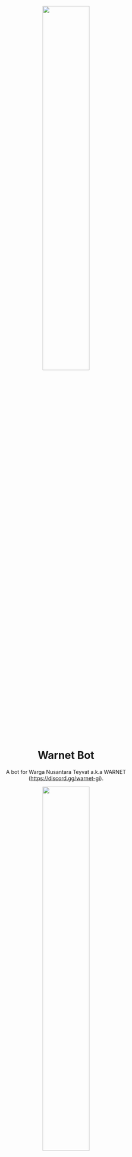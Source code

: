 <p align="center">
    <img src="https://user-images.githubusercontent.com/20255031/214029670-2d0495f5-4a00-40aa-8452-57324644486e.png" width="50%" style="text-align:center"/>
</p>

<h1 align="center">Warnet Bot</h1>
<p align="center">
    A bot for Warga Nusantara Teyvat a.k.a WARNET (<a href="https://discord.gg/warnet-gi">https://discord.gg/warnet-gi</a>).
</p>

<p align="center">
    <img src="https://discordapp.com/api/guilds/761644411486339073/widget.png?style=banner2" width="50%" style="text-align:center"/>
</p>

<p align="center">
    <img src="https://user-images.githubusercontent.com/20255031/214031213-a4be0c93-3e01-4d80-a9bf-5927f632bf82.png" width="50%" style="text-align:center"/>
</p>

---

## How to contribute?
1. Clone the project
2. Create a [New Application](https://discord.com/developers/applications).
3. Create a bot by going to Bot -> Add Bot -> Yes, do it!
4. Copy the bot token and paste it into the `BOT_TOKEN` environment variable (see the next step).
5. Open console and run `cp .env.example .env` and edit `.env` to your bot.
6. Create python virtual environment by using `python -m venv env`.
7. Enter the virtual environment by using command `source env/Scripts/Activate` (Linux) or `env\Scripts\Activate.bat` (Windows)
8. Make sure you have installed `poetry`. Install it using `pip install poetry` on your virtual environment.
9.  Install the depedencies using `poetry install`.
10. Make sure to install postgreSQL on local machine and execute the database creation script on `bot\data\db.sql`.
11. Change the `OWNER_ID` on config file `bot\config\config.py` with your own id for testing.
12. Set `BOT_DEBUG=True` to run the bot in debug mode on `.env`.
13. To start the bot, use `poetry run task start`.

## Usage Guide
To learn how to use this bot, please visit our [wiki documentation](https://github.com/Iqrar99/WarnetBot/wiki) for the commands info.